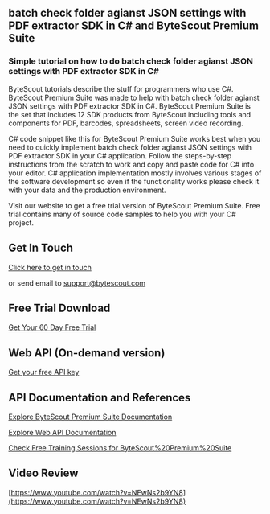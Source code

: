 ## batch check folder agianst JSON settings with PDF extractor SDK in C# and ByteScout Premium Suite

### Simple tutorial on how to do batch check folder agianst JSON settings with PDF extractor SDK in C#

ByteScout tutorials describe the stuff for programmers who use C#. ByteScout Premium Suite was made to help with batch check folder agianst JSON settings with PDF extractor SDK in C#. ByteScout Premium Suite is the set that includes 12 SDK products from ByteScout including tools and components for PDF, barcodes, spreadsheets, screen video recording.

C# code snippet like this for ByteScout Premium Suite works best when you need to quickly implement batch check folder agianst JSON settings with PDF extractor SDK in your C# application. Follow the steps-by-step instructions from the scratch to work and copy and paste code for C# into your editor. C# application implementation mostly involves various stages of the software development so even if the functionality works please check it with your data and the production environment.

Visit our website to get a free trial version of ByteScout Premium Suite. Free trial contains many of source code samples to help you with your C# project.

## Get In Touch

[Click here to get in touch](https://bytescout.zendesk.com/hc/en-us/requests/new?subject=ByteScout%20Premium%20Suite%20Question)

or send email to [support@bytescout.com](mailto:support@bytescout.com?subject=ByteScout%20Premium%20Suite%20Question) 

## Free Trial Download

[Get Your 60 Day Free Trial](https://bytescout.com/download/web-installer?utm_source=github-readme)

## Web API (On-demand version)

[Get your free API key](https://pdf.co/documentation/api?utm_source=github-readme)

## API Documentation and References

[Explore ByteScout Premium Suite Documentation](https://bytescout.com/documentation/index.html?utm_source=github-readme)

[Explore Web API Documentation](https://pdf.co/documentation/api?utm_source=github-readme)

[Check Free Training Sessions for ByteScout%20Premium%20Suite](https://academy.bytescout.com/)

## Video Review

[https://www.youtube.com/watch?v=NEwNs2b9YN8](https://www.youtube.com/watch?v=NEwNs2b9YN8)